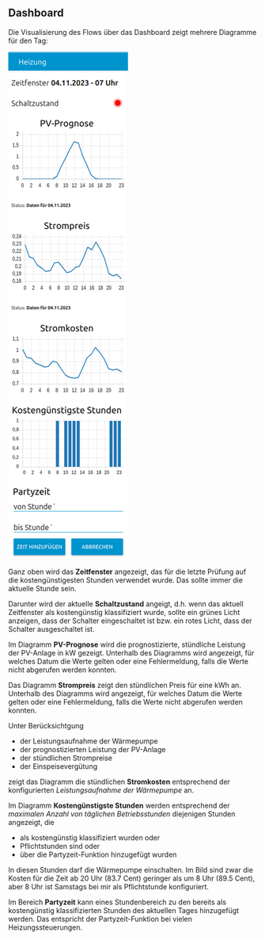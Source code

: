 ## Dashboard
Die Visualisierung des Flows über das Dashboard zeigt mehrere Diagramme für den Tag:

![Dashboard](dashboard.png)

Ganz oben wird das **Zeitfenster** angezeigt, das für die letzte Prüfung auf die kostengünstigesten Stunden verwendet wurde. Das sollte immer die aktuelle Stunde sein.

Darunter wird der aktuelle **Schaltzustand** angeigt, d.h. wenn das aktuell Zeitfenster als kostengünstig klassifiziert wurde, sollte ein grünes Licht anzeigen, dass der Schalter eingeschaltet ist bzw. ein rotes Licht, dass der Schalter ausgeschaltet ist.

Im Diagramm **PV-Prognose** wird die prognostizierte, stündliche Leistung der PV-Anlage in kW gezeigt. Unterhalb des Diagramms wird angezeigt, für welches Datum die Werte gelten oder eine Fehlermeldung, falls die Werte nicht abgerufen werden konnten.

Das Diagramm **Strompreis** zeigt den stündlichen Preis für eine kWh an. Unterhalb des Diagramms wird angezeigt, für welches Datum die Werte gelten oder eine Fehlermeldung, falls die Werte nicht abgerufen werden konnten.

Unter Berücksichtgung
- der Leistungsaufnahme der Wärmepumpe
- der prognostizierten Leistung der PV-Anlage
- der stündlichen Strompreise
- der Einspeisevergütung

zeigt das Diagramm die stündlichen **Stromkosten** entsprechend der konfigurierten *Leistungsaufnahme der Wärmepumpe* an.

Im Diagramm **Kostengünstigste Stunden** werden entsprechend der *maximalen Anzahl von täglichen Betriebsstunden* diejenigen Stunden angezeigt, die 
- als kostengünstig klassifiziert wurden oder
- Pflichtstunden sind oder
- über die Partyzeit-Funktion hinzugefügt wurden

In diesen Stunden darf die Wärmepumpe einschalten. Im Bild sind zwar die Kosten für die Zeit ab 20 Uhr (83.7 Cent) geringer als um 8 Uhr (89.5 Cent), aber 8 Uhr ist Samstags bei mir als Pflichtstunde konfiguriert.

Im Bereich **Partyzeit** kann eines Stundenbereich zu den bereits als kostengünstig klassifizierten Stunden des aktuellen Tages hinzugefügt werden. Das entspricht der Partyzeit-Funktion bei vielen Heizungssteuerungen.